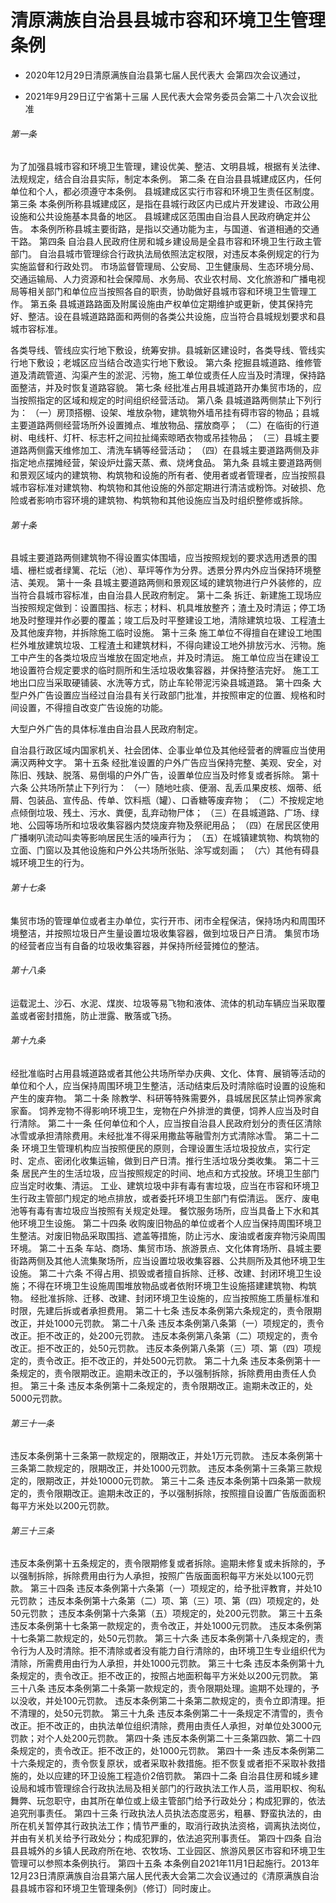 # 清原满族自治县县城市容和环境卫生管理条例

- 2020年12月29日清原满族自治县第七届人民代表大
  会第四次会议通过，

- 2021年9月29日辽宁省第十三届
  人民代表大会常务委员会第二十八次会议批准

<!-- INFO END -->

###### 第一条

为了加强县城市容和环境卫生管理，建设优美、整洁、文明县城，根据有关法律、法规规定，结合自治县实际，制定本条例。 第二条 在自治县县城建成区内，任何单位和个人，都必须遵守本条例。 县城建成区实行市容和环境卫生责任区制度。 第三条 本条例所称县城建成区，是指在县城行政区内已成片开发建设、市政公用设施和公共设施基本具备的地区。 县城建成区范围由自治县人民政府确定并公告。 本条例所称县城主要街路，是指以交通功能为主，与国道、省道相通的交通干路。 第四条 自治县人民政府住房和城乡建设局是全县市容和环境卫生行政主管部门。 自治县城市管理综合行政执法局依照法定权限，对违反本条例规定的行为实施监督和行政处罚。 市场监督管理局、公安局、卫生健康局、生态环境分局、交通运输局、人力资源和社会保障局、水务局、农业农村局、文化旅游和广播电视局等相关部门和单位应当按照各自的职责，协助做好县城市容和环境卫生管理工作。 第五条 县城道路路面及附属设施由产权单位定期维护或更新，使其保持完好、整洁。设在县城道路路面和两侧的各类公共设施，应当符合县城规划要求和县城市容标准。

各类导线、管线应实行地下敷设，统筹安排。县城新区建设时，各类导线、管线实行地下敷设；老城区应当结合改造实行地下敷设。 第六条 挖掘县城道路、维修管道及清疏管道、沟渠产生的淤泥、污物，施工单位或责任人应当及时清理，保持路面整洁，并及时恢复道路容貌。 第七条 经批准占用县城道路开办集贸市场的，应当按照指定的区域和规定的时间组织经营活动。 第八条 县城道路两侧禁止下列行为： （一）房顶搭棚、设架、堆放杂物，建筑物外墙吊挂有碍市容的物品；县城主要道路两侧经营场所外设置摊点、堆放物品、摆放商亭； （二）在临街的行道树、电线杆、灯杆、标志杆之间拉扯绳索晾晒衣物或吊挂物品； （三）县城主要道路两侧露天维修加工、清洗车辆等经营活动； （四）在县城主要道路两侧及非指定地点摆摊经营，架设炉灶露天蒸、煮、烧烤食品。 第九条 县城主要道路两侧和景观区域内的建筑物、构筑物和设施的所有者、使用者或者管理者，应当按照县城市容标准对建筑物、构筑物和其他设施的外部定期进行清洁或粉饰。对破损、危险或者影响市容环境的建筑物、构筑物和其他设施应当及时组织整修或拆除。

###### 第十条

县城主要道路两侧建筑物不得设置实体围墙，应当按照规划的要求选用透景的围墙、栅栏或者绿篱、花坛（池）、草坪等作为分界。透景分界内外应当保持环境整洁、美观。 第十一条 县城主要道路两侧和景观区域的建筑物进行户外装修的，应当符合县城市容标准，由自治县人民政府制定。 第十二条 拆迁、新建施工现场应当按照规定做到：设置围挡、标志；材料、机具堆放整齐；渣土及时清运；停工场地及时整理并作必要的覆盖；竣工后及时平整建设工地，清除建筑垃圾、工程渣土及其他废弃物，并拆除施工临时设施。 第十三条 施工单位不得擅自在建设工地围栏外堆放建筑垃圾、工程渣土和建筑材料，不得向建设工地外排放污水、污物。施工中产生的各类垃圾应当堆放在固定地点，并及时清运。 施工单位应当在建设工地设置符合规定要求的临时厕所和生活垃圾收集容器，并保持整洁完好。 施工工地出口应当采取硬铺装、水洗等方式，防止车轮带泥污染县城道路。 第十四条 大型户外广告设置应当经过自治县有关行政部门批准，并按照审定的位置、规格和时间设置，不得擅自改变广告设施的功能。

大型户外广告的具体标准由自治县人民政府制定。

自治县行政区域内国家机关、社会团体、企事业单位及其他经营者的牌匾应当使用满汉两种文字。 第十五条 经批准设置的户外广告应当保持完整、美观、安全，对陈旧、残缺、脱落、易倒塌的户外广告，设置单位应当及时修复或者拆除。 第十六条 公共场所禁止下列行为： （一）随地吐痰、便溺、乱丢瓜果皮核、烟蒂、纸屑、包装品、宣传品、传单、饮料瓶（罐）、口香糖等废弃物； （二）不按规定地点倾倒垃圾、残土、污水、粪便，乱弃动物尸体； （三）在县城道路、广场、绿地、公园等场所和垃圾收集容器内焚烧废弃物及祭祀用品； （四）在居民区使用广播喇叭流动叫卖等影响居民生活的噪声行为； （五）在城镇建筑物、构筑物的立面、门窗以及其他设施和户外公共场所张贴、涂写或刻画； （六）其他有碍县城环境卫生的行为。

###### 第十七条

集贸市场的管理单位或者主办单位，实行开市、闭市全程保洁，保持场内和周围环境整洁，并按照垃圾日产生量设置垃圾收集容器，做到垃圾日产日清。 集贸市场的经营者应当有自备的垃圾收集容器，并保持所经营摊位的整洁。

###### 第十八条

运载泥土、沙石、水泥、煤炭、垃圾等易飞物和液体、流体的机动车辆应当采取覆盖或者密封措施，防止泄露、散落或飞扬。

###### 第十九条

经批准临时占用县城道路或者其他公共场所举办庆典、文化、体育、展销等活动的单位和个人，应当保持周围环境卫生整洁，活动结束后及时清除临时设置的设施和产生的废弃物。 第二十条 除教学、科研等特殊需要外，县城居民区禁止饲养家禽家畜。 饲养宠物不得影响环境卫生，宠物在户外排泄的粪便，饲养人应当及时自行清除。 第二十一条 任何单位和个人，应当按自治县人民政府划分的责任区清除冰雪或承担清除费用。未经批准不得采用撒盐等融雪剂方式清除冰雪。 第二十二条 环境卫生管理机构应当按照便民的原则，合理设置生活垃圾投放点，实行定时、定点、密闭化收集运输，做到日产日清。推行生活垃圾分类收集。 第二十三条 居民产生的生活垃圾，应当按照规定的时间、地点和方式投放。环境卫生部门应当定时收集、清运。 工业、建筑垃圾中非有毒有害垃圾，应当在市容和环境卫生行政主管部门规定的地点排放，或者委托环境卫生部门有偿清运。 医疗、废电池等有毒有害垃圾应当按照有关规定处理。 餐饮服务场所，应当具备上下水和其他环境卫生设施。 第二十四条 收购废旧物品的单位或者个人应当保持周围环境卫生整洁。对废旧物品采取围挡、遮盖等措施，防止污水、废油或者废弃物污染周围环境。 第二十五条 车站、商场、集贸市场、旅游景点、文化体育场所、县城主要街路两侧及其他人流集聚场所，应当设置垃圾收集容器、公共厕所及其他环境卫生设施。 第二十六条 不得占用、损毁或者擅自拆除、迁移、改建、封闭环境卫生设施；不得在环境卫生设施周围堆放物品或者依附环境卫生设施搭建建筑物、构筑物。 经批准拆除、迁移、改建、封闭环境卫生设施的，应当按照施工质量标准和时限，先建后拆或者承担费用。 第二十七条 违反本条例第六条规定的，责令限期改正，并处1000元罚款。 第二十八条 违反本条例第八条第（一）项规定的，责令改正。拒不改正的，处200元罚款。 违反本条例第八条第（二）项规定的，责令改正。拒不改正的，处50元罚款。 违反本条例第八条第（三）项、第（四）项规定的，责令改正。拒不改正的，并处500元罚款。 第二十九条 违反本条例第十一条规定的，责令限期改正。逾期未改正的，予以强制拆除，拆除费用由责任人负担。 第三十条 违反本条例第十二条规定的，责令限期改正。逾期未改正的，处5000元罚款。

###### 第三十一条

违反本条例第十三条第一款规定的，限期改正，并处1万元罚款。 违反本条例第十三条第二款规定的，限期改正，并处1000元罚款。 违反本条例第十三条第三款规定的，限期改正，并处10000元罚款。 第三十二条 违反本条例第十四条第一款规定的，责令限期改正。逾期未改正的，予以强制拆除，按照擅自设置广告版面面积每平方米处以200元罚款。

###### 第三十三条

违反本条例第十五条规定的，责令限期修复或者拆除。逾期未修复或未拆除的，予以强制拆除，拆除费用由行为人承担，按照广告版面面积每平方米处以100元罚款。 第三十四条 违反本条例第十六条第（一）项规定的，给予批评教育，并处10元罚款； 违反本条例第十六条第（二）项、第（三）项、第（四）项规定的，处50元罚款； 违反本条例第十六条第（五）项规定的，处200元罚款。 第三十五条 违反本条例第十七条第一款规定的，责令改正，并处1000元罚款。 违反本条例第十七条第二款规定的，处50元罚款。 第三十六条 违反本条例第十八条规定的，责令行为人及时清除。拒不清除或者没有能力自行清除的，由环境卫生专业组织代为清除，所需费用由行为人承担，并处1000元罚款。 第三十七条 违反本条例第十九条规定的，责令改正。拒不改正的，按照占地面积每平方米处以200元罚款。 第三十八条 违反本条例第二十条第一款规定的，责令限期处理。逾期不处理的，予以没收，并处100元罚款。 违反本条例第二十条第二款规定的，责令立即清理。拒不清理的，处50元罚款。 第三十九条 违反本条例第二十一条规定不清雪的，责令改正。拒不改正的，由执法单位组织清除，费用由责任人承担，对单位处3000元罚款；对个人处200元罚款。 第四十条 违反本条例第二十三条第四款、第二十四条规定的，责令改正。拒不改正的，处1000元罚款。 第四十一条 违反本条例第二十六条规定的，责令恢复原状，或者采取补救措施。拒不恢复或者拒不采取补救措施的，处以应建的环卫设施工程造价2倍罚款。 第四十二条 自治县住房和城乡建设局和城市管理综合行政执法局及相关部门的行政执法工作人员，滥用职权、徇私舞弊、玩忽职守，由其所在单位或上级主管部门给予行政处分；构成犯罪的，依法追究刑事责任。 第四十三条 行政执法人员执法态度恶劣，粗暴、野蛮执法的，由所在机关暂停其行政执法工作；情节严重的，取消行政执法资格，调离执法岗位，并由有关机关给予行政处分；构成犯罪的，依法追究刑事责任。 第四十四条 自治县县城外的乡镇人民政府所在地、农牧场、工业园区、旅游风景区市容和环境卫生管理可以参照本条例执行。 第四十五条 本条例自2021年11月1日起施行。2013年12月23日清原满族自治县第六届人民代表大会第二次会议通过的《清原满族自治县县城市容和环境卫生管理条例》（修订）同时废止。
